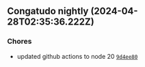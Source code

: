## Congatudo nightly (2024-04-28T02:35:36.222Z)

### Chores

- updated github actions to node 20 [`9d4ee80`](https://github.com/congatudo/Congatudo/commit/9d4ee809ca0c1cbb640d54dd0c92b02eaad8788e)

